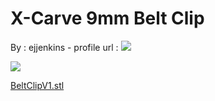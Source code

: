 X-Carve 9mm Belt Clip
=====================

By : ejjenkins - profile url : [![](https://cdn.thingiverse.com/renders/32/7d/ab/1a/38/374316_2858892120735_145642693_n_thumb_medium.jpg)](https://www.thingiverse.com/ejjenkins)  
  
[![](https://cdn.thingiverse.com/renders/4b/62/de/f3/50/49e9bd81280447fe64ee6f365fb2d4b0_thumb_medium.jpg)](https://cdn.thingiverse.com/renders/4b/62/de/f3/50/49e9bd81280447fe64ee6f365fb2d4b0_thumb_medium.jpg)

[BeltClipV1.stl](https://www.thingiverse.com/thing:2598863)
